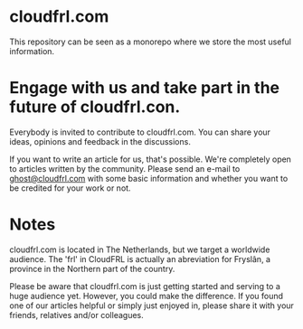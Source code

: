 # cloudfrl.com

This repository can be seen as a monorepo where we store the most useful information.

# Engage with us and take part in the future of cloudfrl.con.

Everybody is invited to contribute to cloudfrl.com.
You can share your ideas, opinions and feedback in the discussions. 

If you want to write an article for us, that's possible. We're completely open to articles written by the community. 
Please send an e-mail to ghost@cloudfrl.com with some basic information and whether you want to be credited for your work or not. 

# Notes

cloudfrl.com is located in The Netherlands, but we target a worldwide audience. 
The 'frl' in CloudFRL is actually an abreviation for Fryslân, a province in the Northern part of the country. 

Please be aware that cloudfrl.com is just getting started and serving to a huge audience yet. 
However, you could make the difference. If you found one of our articles helpful or simply just enjoyed in, please share it with your friends, relatives and/or colleagues. 